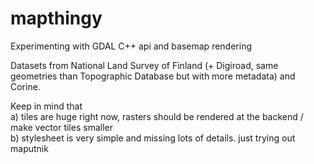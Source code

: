# mapthingy
Experimenting with GDAL C++ api and basemap rendering

Datasets from National Land Survey of Finland (+ Digiroad, same geometries than Topographic Database but with more metadata) and Corine.

Keep in mind that<br>
a) tiles are huge right now, rasters should be rendered at the backend / make vector tiles smaller<br>
b) stylesheet is very simple and missing lots of details. just trying out maputnik
